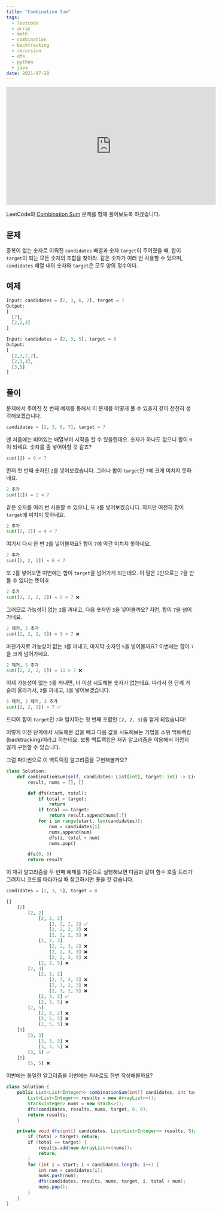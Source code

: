 ```yaml
---
title: "Combination Sum"
tags:
  - leetcode
  - array
  - math
  - combination
  - backtracking
  - recursion
  - dfs
  - python
  - java
date: 2021-07-28
---
```


<iframe width="560" height="315" src="https://www.youtube.com/embed/x7aNj2iYMtA" title="YouTube video player" frameborder="0" allow="accelerometer; autoplay; clipboard-write; encrypted-media; gyroscope; picture-in-picture; web-share" allowfullscreen></iframe>

LeetCode의 [Combination Sum](https://leetcode.com/problems/combination-sum/) 문제를 함께 풀어보도록 하겠습니다.

## 문제

중복이 없는 숫자로 이뤄진 `candidates` 배열과 숫자 `target`이 주어졌을 때, 합이 `target`이 되는 모든 숫자의 조합을 찾아라.
같은 숫자가 여러 번 사용할 수 있으며, `candidates` 배열 내의 숫자와 `target`은 모두 양의 정수이다.

## 예제

```py
Input: candidates = [2, 3, 6, 7], target = 7
Output:
[
  [7],
  [2,2,3]
]
```

```py
Input: candidates = [2, 3, 5], target = 8
Output:
[
  [2,2,2,2],
  [2,3,3],
  [3,5]
]
```

## 풀이

문제에서 주어진 첫 번째 예제를 통해서 이 문제를 어떻게 풀 수 있을지 같이 천천히 생각해보겠습니다.

```py
candidates = [2, 3, 6, 7], target = 7
```

맨 처음에는 비어있는 배열부터 시작을 할 수 있을텐데요.
숫자가 하나도 없으니 합이 `0`이 되네요.
숫자를 좀 넣어야할 것 같죠?

```py
sum([]) = 0 < 7
```

먼저 첫 번째 숫자인 `2`를 넣어보겠습니다.
그러나 합이 `target`인 `7`에 크게 미치지 못하네요.

```py
2 추가
sum([2]) = 2 < 7
```

같은 숫자를 여러 번 사용할 수 있으니, 또 `2`를 넣어보겠습니다.
하지만 여전히 합이 `target`에 미치지 못하네요.

```py
2 추가
sum([2, 2]) = 4 < 7
```

여기서 다시 한 번 `2`를 넣어볼까요?
합이 `7`에 약간 미치지 못하네요.

```py
2 추가
sum([2, 2, 2]) = 6 < 7
```

또 `2`를 넣어보면 이번에는 합이 `target`을 넘어가게 되는데요.
이 말은 `2`만으로는 `7`을 만들 수 없다는 뜻이죠.

```py
2 추가
sum([2, 2, 2, 2]) = 8 > 7 ❌
```

그러므로 가능성이 없는 `2`를 꺼내고, 다음 숫자인 `3`을 넣어볼까요?
저런, 합이 `7`을 넘어가네요.

```py
2 제거, 3 추가
sum([2, 2, 2, 3]) = 9 > 7 ❌
```

마찬가지로 가능성이 없는 `3`를 꺼내고, 마지막 숫자인 `5`을 넣어볼까요?
이번에는 합이 `7`을 크게 넘어가네요.

```py
2 제거, 5 추가
sum([2, 2, 2, 5]) = 11 > 7 ❌
```

이제 가능성이 없는 `5`를 꺼내면, 더 이상 시도해볼 숫자가 없는데요.
따라서 한 단계 거슬러 올라가서, `2`를 꺼내고, `3`을 넣어보겠습니다.

```py
5 제거, 2 제거, 3 추가
sum([2, 2, 3]) = 7 ✅
```

드디어 합이 `target`인 `7`과 일치하는 첫 번째 조합인 `[2, 2, 3]`을 얻게 되었습니다!

이렇게 이전 단계에서 시도해본 값을 빼고 다음 값을 시도해보는 기법을 소위 백트랙킹(backtracking)이라고 하는데요.
보통 백트랙킹은 재귀 알고리즘을 이용해서 어렵지 않게 구현할 수 있습니다.

그럼 파이썬으로 이 백트랙킹 알고리즘을 구현해볼까요?

```py
class Solution:
    def combinationSum(self, candidates: List[int], target: int) -> List[List[int]]:
        result, nums = [], []

        def dfs(start, total):
            if total > target:
                return
            if total == target:
                return result.append(nums[:])
            for i in range(start, len(candidates)):
                num = candidates[i]
                nums.append(num)
                dfs(i, total + num)
                nums.pop()

        dfs(0, 0)
        return result
```

이 재귀 알고리즘을 두 번째 예제를 기준으로 실행해보면 다음과 같이 함수 호출 트리가 그려지니 코드를 따라가실 때 참고하시면 좋을 것 같습니다.

```py
candidates = [2, 3, 5], target = 8

[]
    [2]
        [2, 2]
            [2, 2, 2]
                [2, 2, 2, 2] ✅
                [2, 2, 2, 3] ❌
                [2, 2, 2, 5] ❌
            [2, 2, 3]
                [2, 2, 3, 2] ❌
                [2, 2, 3, 3] ❌
                [2, 2, 3, 5] ❌
            [2, 2, 5] ❌
        [2, 3]
            [2, 3, 2]
                [2, 3, 2, 2] ❌
                [2, 3, 2, 3] ❌
                [2, 3, 2, 5] ❌
            [2, 3, 3] ✅
            [2, 3, 5] ❌
        [2, 5]
            [2, 5, 2] ❌
            [2, 5, 3] ❌
            [2, 5, 5] ❌
    [3]
        [3, 3]
            [3, 3, 3] ❌
            [3, 3, 5] ❌
        [3, 5] ✅
    [5]
        [5, 5] ❌
```

이번에는 동일한 알고리즘을 이번에는 자바로도 한번 작성해볼까요?

```java
class Solution {
    public List<List<Integer>> combinationSum(int[] candidates, int target) {
        List<List<Integer>> results = new ArrayList<>();
        Stack<Integer> nums = new Stack<>();
        dfs(candidates, results, nums, target, 0, 0);
        return results;
    }

    private void dfs(int[] candidates, List<List<Integer>> results, Stack<Integer> nums, int target, int start, int total) {
        if (total > target) return;
        if (total == target) {
            results.add(new ArrayList<>(nums));
            return;
        }
        for (int i = start; i < candidates.length; i++) {
            int num = candidates[i];
            nums.push(num);
            dfs(candidates, results, nums, target, i, total + num);
            nums.pop();
        }
    }
}
```
